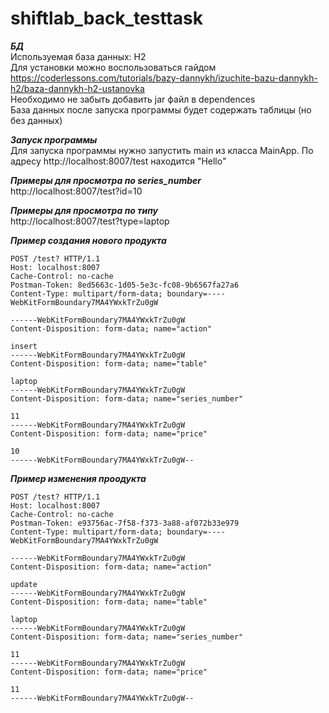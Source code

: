# shiftlab_back_testtask

***БД*** \
Используемая база данных: H2\
Для установки можно воспользоваться гайдом https://coderlessons.com/tutorials/bazy-dannykh/izuchite-bazu-dannykh-h2/baza-dannykh-h2-ustanovka \
Необходимо не забыть добавить jar файл в dependences \
База данных после запуска программы будет содержать таблицы (но без данных)

***Запуск программы*** \
Для запуска программы нужно запустить main из класса MainApp.
По адресу http://localhost:8007/test находится "Hello"

***Примеры для просмотра по series_number*** \
http://localhost:8007/test?id=10

***Примеры для просмотра по типу***\
http://localhost:8007/test?type=laptop

***Пример создания нового продукта***
```
POST /test? HTTP/1.1
Host: localhost:8007
Cache-Control: no-cache
Postman-Token: 8ed5663c-1d05-5e3c-fc08-9b6567fa27a6
Content-Type: multipart/form-data; boundary=----WebKitFormBoundary7MA4YWxkTrZu0gW

------WebKitFormBoundary7MA4YWxkTrZu0gW
Content-Disposition: form-data; name="action"

insert
------WebKitFormBoundary7MA4YWxkTrZu0gW
Content-Disposition: form-data; name="table"

laptop
------WebKitFormBoundary7MA4YWxkTrZu0gW
Content-Disposition: form-data; name="series_number"

11
------WebKitFormBoundary7MA4YWxkTrZu0gW
Content-Disposition: form-data; name="price"

10
------WebKitFormBoundary7MA4YWxkTrZu0gW--
```
***Пример изменения проодукта***
```
POST /test? HTTP/1.1
Host: localhost:8007
Cache-Control: no-cache
Postman-Token: e93756ac-7f58-f373-3a88-af072b33e979
Content-Type: multipart/form-data; boundary=----WebKitFormBoundary7MA4YWxkTrZu0gW

------WebKitFormBoundary7MA4YWxkTrZu0gW
Content-Disposition: form-data; name="action"

update
------WebKitFormBoundary7MA4YWxkTrZu0gW
Content-Disposition: form-data; name="table"

laptop
------WebKitFormBoundary7MA4YWxkTrZu0gW
Content-Disposition: form-data; name="series_number"

11
------WebKitFormBoundary7MA4YWxkTrZu0gW
Content-Disposition: form-data; name="price"

11
------WebKitFormBoundary7MA4YWxkTrZu0gW--
```

